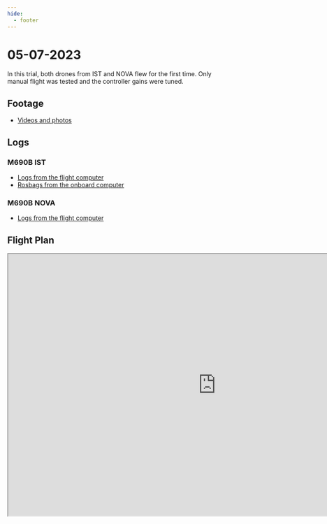 ```yaml
---
hide:
  - footer
---
```


# 05-07-2023

In this trial, both drones from IST and NOVA flew for the first time. Only manual flight was tested and the controller gains were tuned.

## Footage

- [Videos and photos](https://drive.google.com/drive/folders/1R6M9QcWOWJI7yp4QrL7O8nyAAya96sei?usp=drive_link)

## Logs

### M690B IST

- [Logs from the flight computer](https://drive.google.com/drive/folders/1kAWcsYij_YVvBsnm-VBEL1PftYKHJiHI?usp=drive_link)
- [Rosbags from the onboard computer](https://drive.google.com/drive/folders/1QySBCBHeDEWwxueVcFFhvQCrVdTh4uCa?usp=drive_link)

### M690B NOVA

- [Logs from the flight computer](https://drive.google.com/drive/folders/12SsqzU7UJQJaZxwLBB1vNYRqzjUyiJ9_?usp=drive_link)

## Flight Plan

<iframe width="950" height="600" src="https://docs.google.com/spreadsheets/d/1RdYgMv12gWKQulRq0Rc_GdUqTzIeLAqYf0Uu4uECAs0/edit?rm=minimal"></iframe>

<script src='https://cdn.jsdelivr.net/gh/eddymens/markdown-external-link-script@v2.0.0/main.min.js'></script>
